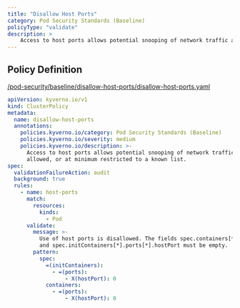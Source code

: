 ```yaml
---
title: "Disallow Host Ports"
category: Pod Security Standards (Baseline)
policyType: "validate"
description: >
    Access to host ports allows potential snooping of network traffic and should not be allowed, or at minimum restricted to a known list.
---
```


## Policy Definition
<a href="https://github.com/kyverno/policies/raw/main//pod-security/baseline/disallow-host-ports/disallow-host-ports.yaml" target="-blank">/pod-security/baseline/disallow-host-ports/disallow-host-ports.yaml</a>

```yaml
apiVersion: kyverno.io/v1
kind: ClusterPolicy
metadata:
  name: disallow-host-ports
  annotations:
    policies.kyverno.io/category: Pod Security Standards (Baseline)
    policies.kyverno.io/severity: medium
    policies.kyverno.io/description: >-
      Access to host ports allows potential snooping of network traffic and should not be
      allowed, or at minimum restricted to a known list.
spec:
  validationFailureAction: audit
  background: true
  rules:
    - name: host-ports
      match:
        resources:
          kinds:
            - Pod
      validate:
        message: >-
          Use of host ports is disallowed. The fields spec.containers[*].ports[*].hostPort
          and spec.initContainers[*].ports[*].hostPort must be empty.
        pattern:
          spec:
            =(initContainers):
              - =(ports):
                  - X(hostPort): 0
            containers:
              - =(ports):
                  - X(hostPort): 0

```
